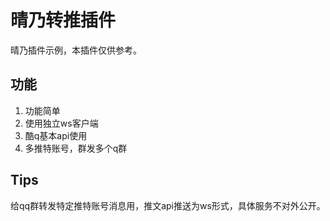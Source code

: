 # 晴乃转推插件

晴乃插件示例，本插件仅供参考。

## 功能

1. 功能简单
2. 使用独立ws客户端
3. 酷q基本api使用
4. 多推特账号，群发多个q群

## Tips

给qq群转发特定推特账号消息用，推文api推送为ws形式，具体服务不对外公开。
